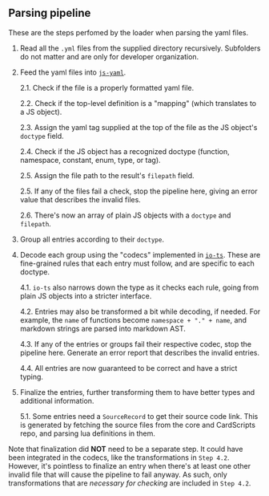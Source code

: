 ## Parsing pipeline

These are the steps perfomed by the loader when parsing the yaml files.

1. Read all the `.yml` files from the supplied directory recursively. Subfolders do not matter and are only for developer organization.

2. Feed the yaml files into [`js-yaml`](https://github.com/nodeca/js-yaml).

   2.1. Check if the file is a properly formatted yaml file.

   2.2. Check if the top-level definition is a "mapping" (which translates to a JS object).

   2.3. Assign the yaml tag supplied at the top of the file as the JS object's `doctype` field.

   2.4. Check if the JS object has a recognized doctype (function, namespace, constant, enum, type, or tag).

   2.5. Assign the file path to the result's `filepath` field.

   2.5. If any of the files fail a check, stop the pipeline here, giving an error value that describes the invalid files.

   2.6. There's now an array of plain JS objects with a `doctype` and `filepath`.

3. Group all entries according to their `doctype`.

4. Decode each group using the "codecs" implemented in [`io-ts`](https://gcanti.github.io/io-ts/).
   These are fine-grained rules that each entry must follow, and are specific to each doctype.

   4.1. `io-ts` also narrows down the type as it checks each rule, going from plain JS objects into a stricter interface.

   4.2. Entries may also be transformed a bit while decoding, if needed.
   For example, the `name` of functions become `namespace + "." + name`,
   and markdown strings are parsed into markdown AST.

   4.3. If any of the entries or groups fail their respective codec, stop the pipeline here.
   Generate an error report that describes the invalid entries.

   4.4. All entries are now guaranteed to be correct and have a strict typing.

5. Finalize the entries, further transforming them to have better types and additional information.

   5.1. Some entries need a `SourceRecord` to get their source code link.
   This is generated by fetching the source files from the core and CardScripts repo,
   and parsing lua definitions in them.

Note that finalization did **NOT** need to be a separate step.
It could have been integrated in the codecs, like the transformations in `Step 4.2`.
However, it's pointless to finalize an entry when there's at least one other invalid file that will cause the pipeline to fail anyway.
As such, only transformations that are _necessary for checking_ are included in `Step 4.2`.
